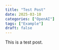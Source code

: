 ```yaml
---
title: "Test Post"
date: 2025-03-10
categories: ["OpenAI"]
tags: ["Example"]
draft: false
---
```

This is a test post.